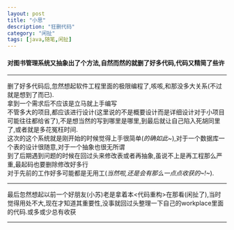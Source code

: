 ```yaml
---
layout: post
title: "小思"
description: "狂删代码"
category: "闲扯"
tags: [java,随笔,闲扯]
---
```

####  对图书管理系统又抽象出了个方法,自然而然的就删了好多代码,代码又精简了些许  
---
删了好多代码后,忽然想起软件工程里面的极限编程了,咳咳,和那没多大关系(不过就是想到了而已).     
拿到一个需求后不应该是立马就上手编写  
不管多大的项目,都应该进行设计(这里说的不是概要设计而是详细设计对于小项目可能往往都给省了),不是想当然的写到哪里是哪里,到最后就让自己陷入死胡同里了,或者就是多花冤枉时间.  
这次的这个系统就是刚开始的时候觉得上手很简单(*的确如此~*),对于一个数据库一个表的设计很随意,对于一个抽象也很无所谓        
到了后期遇到问题的时候在回过头来修改表或者再抽象,虽说不上是再工程那么严重,最起码也要删除修改好多行  
对于先前的工作好多可能都是无用工(*当然啦,还是会有那么一点点收获的~!~*).   

----
最后忽然想起以前一个好朋友(小苏)老是拿着本<代码重构>在那看(闲扯了),当时觉得用处不大,现在才知道其重要性,没事就回过头整理一下自己的workplace里面的代码.或多或少总有收获  

-------

